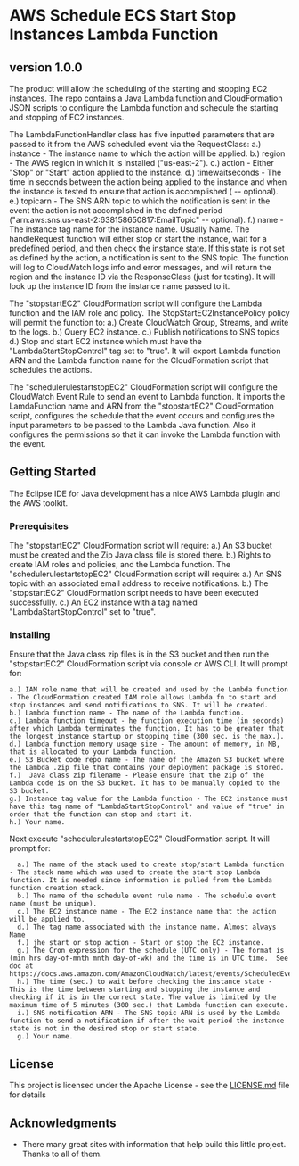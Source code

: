 # AWS Schedule ECS Start Stop Instances Lambda Function

## version 1.0.0

The product will allow the scheduling of the starting and stopping EC2 instances. The repo contains a Java Lambda function and CloudFormation JSON scripts to configure the Lambda function and schedule the starting and stopping of EC2 instances.

The LambdaFunctionHandler class has five inputted parameters that are passed to it from the AWS scheduled event via the RequestClass:
    a.) instance - The instance name to which the action will be applied.
    b.) region - The AWS region in which it is installed ("us-east-2").
    c.) action - Either "Stop" or "Start" action applied to the instance.
    d.) timewaitseconds - The time in seconds between the action being applied to the instance and when the instance is tested to ensure that action is accomplished ( -- optional).
    e.) topicarn - The SNS ARN topic to which the notification is sent in the event the action is not accomplished in the defined period ("arn:aws:sns:us-east-2:638158650817:EmailTopic" -- optional).
    f.) name - The instance tag name for the instance name. Usually Name.
The handleRequest function will either stop or start the instance, wait for a predefined period, and then check the instance state. If this state is not set as defined by the action, a notification is sent to the SNS topic. The function will log to CloudWatch logs info and error messages, and will return the region and the instance ID via the ResponseClass (just for testing). It will look up the instance ID from the instance name passed to it.

The "stopstartEC2" CloudFormation script will configure the Lambda function and the IAM role and policy. The StopStartEC2InstancePolicy policy will permit the function to:
    a.) Create CloudWatch Group, Streams, and write to the logs.
    b.) Query EC2 instance.
    c.) Publish notifications to SNS topics
    d.) Stop and start EC2 instance which must have the "LambdaStartStopControl" tag set to "true".
It will export Lambda function ARN and the Lambda function name for the CloudFormation script that schedules the actions.

The "schedulerulestartstopEC2" CloudFormation script will configure the CloudWatch Event Rule to send an event to Lambda function. It imports the LamdaFunction name and ARN from the "stopstartEC2" CloudFormation script, configures the schedule that the event occurs and configures the input parameters to be passed to the Lambda Java function. Also it configures the permissions so that it can invoke the Lambda function with the event.

## Getting Started

The Eclipse IDE for Java development has a nice AWS Lambda plugin and the AWS toolkit.  

### Prerequisites

The "stopstartEC2" CloudFormation script will require:
    a.) An S3 bucket must be created and the Zip Java class file is stored there. 
    b.) Rights to create IAM roles and policies, and the Lambda function.
The "schedulerulestartstopEC2" CloudFormation script will require:
    a.) An SNS topic with an associated email address to receive notifications.
    b.) The "stopstartEC2" CloudFormation script needs to have been executed successfully.
    c.) An EC2 instance with a tag named "LambdaStartStopControl" set to "true".

### Installing

Ensure that the Java class zip files is in the S3 bucket and then run the "stopstartEC2" CloudFormation script via console or AWS CLI. It will prompt for:

    a.) IAM role name that will be created and used by the Lambda function - The CloudFormation created IAM role allows Lambda fn to start and stop instances and send notifications to SNS. It will be created.
    b.) Lambda function name - The name of the Lambda function.
    c.) Lambda function timeout - he function execution time (in seconds) after which Lambda terminates the function. It has to be greater that the longest instance startup or stopping time (300 sec. is the max.).
    d.) Lambda function memory usage size - The amount of memory, in MB, that is allocated to your Lambda function.
    e.) S3 Bucket code repo name - The name of the Amazon S3 bucket where the Lambda .zip file that contains your deployment package is stored.
    f.)  Java class zip filename - Please ensure that the zip of the Lambda code is on the S3 bucket. It has to be manually copied to the S3 bucket.
    g.) Instance tag value for the Lambda function - The EC2 instance must have this tag name of "LambdaStartStopControl" and value of "true" in order that the function can stop and start it.
    h.) Your name.
    
   
Next execute  "schedulerulestartstopEC2" CloudFormation script. It will prompt for:

      a.) The name of the stack used to create stop/start Lambda function - The stack name which was used to create the start stop Lambda function. It is needed since information is pulled from the Lambda function creation stack.
      b.) The name of the schedule event rule name - The schedule event name (must be unique).
      c.) The EC2 instance name - The EC2 instance name that the action will be applied to.
      d.) The tag name associated with the instance name. Almost always Name
      f.) jhe start or stop action - Start or stop the EC2 instance.
      g.) The Cron expression for the schedule (UTC only) - The format is (min hrs day-of-mnth mnth day-of-wk) and the time is in UTC time.  See doc at https://docs.aws.amazon.com/AmazonCloudWatch/latest/events/ScheduledEvents.html.
      h.) The time (sec.) to wait before checking the instance state - This is the time between starting and stopping the instance and checking if it is in the correct state. The value is limited by the maximum time of 5 minutes (300 sec.) that Lambda function can execute. 
      i.) SNS notification ARN - The SNS topic ARN is used by the Lambda function to send a notification if after the wait period the instance state is not in the desired stop or start state.
      g.) Your name.

## License

This project is licensed under the Apache License - see the [LICENSE.md](LICENSE.md) file for details

## Acknowledgments

* There many great sites with information that help build this little project. Thanks to all of them.


